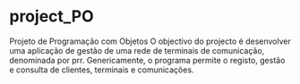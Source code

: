 # project_PO
Projeto de Programação com Objetos
O objectivo do projecto é desenvolver uma aplicação de gestão de uma rede de terminais de comunicação, denominada por prr. Genericamente, o programa permite o registo, gestão e consulta de clientes, terminais e comunicações. 
